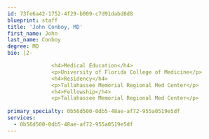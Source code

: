 ```yaml
---
id: 73fe6a42-1752-4f29-b009-c7d91dabd8d8
blueprint: staff
title: 'John Conboy, MD'
first_name: John
last_name: Conboy
degree: MD
bio: |2-

              <h4>Medical Education</h4>
              <p>University of Florida College of Medicine</p>
              <h4>Residency</h4>
              <p>Tallahassee Memorial Regional Med Center</p>
              <h4>Fellowship</h4>
              <p>Tallahassee Memorial Regional Med Center</p>
          
primary_specialty: 0b56d500-0db5-48ae-af72-955a0519e5df
services:
  - 0b56d500-0db5-48ae-af72-955a0519e5df
---
```


